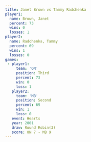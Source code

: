 ```yaml
---
title: Janet Brown vs Tammy Radchenka
player1:                
  name: Brown, Janet    
  percent: 73           
  wins: 0               
  losses: 1             
player2:                
  name: Radchenka, Tammy
  percent: 69           
  wins: 1               
  losses: 0             
games:
 - player1:         
     team: 'ON'     
     position: Third
     percent: 73    
     win: 0         
     loss: 1        
   player2:          
     team: 'MB'      
     position: Second
     percent: 69     
     win: 1          
     loss: 0         
   event: Hearts       
   year: 2001          
   draw: Round Robin(3)
   score: ON 7 - MB 9  
---
```

